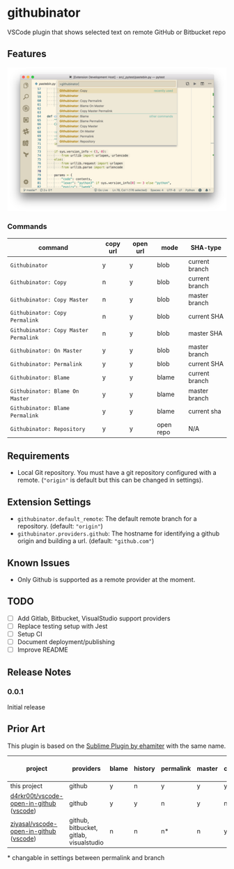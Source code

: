 # githubinator

VSCode plugin that shows selected text on remote GitHub or Bitbucket repo

## Features

![feature X](images/githubinator.png)

### Commands

command|copy url|open url|mode|SHA-type
--|--|--|--|--
`Githubinator`|y|y|blob|current branch
`Githubinator: Copy`|n|y|blob|current branch
`Githubinator: Copy Master`|n|y|blob|master branch
`Githubinator: Copy Permalink`|n|y|blob|current SHA
`Githubinator: Copy Master Permalink`|n|y|blob|master SHA
`Githubinator: On Master`|y|y|blob|master branch
`Githubinator: Permalink`|y|y|blob|current SHA
`Githubinator: Blame`|y|y|blame|current branch
`Githubinator: Blame On Master`|y|y|blame|master branch
`Githubinator: Blame Permalink`|y|y|blame|current sha
`Githubinator: Repository`|y|y|open repo|N/A

## Requirements

- Local Git repository. You must have a git repository configured with a remote. (`"origin"` is default but this can be changed in settings).

## Extension Settings

* `githubinator.default_remote`: The default remote branch for a repository. (default: `"origin"`)
* `githubinator.providers.github`: The hostname for identifying a github origin and building a url. (default: `"github.com"`)

## Known Issues

- Only Github is supported as a remote provider at the moment.

## TODO
- [ ] Add Gitlab, Bitbucket, VisualStudio support providers
- [ ] Replace testing setup with Jest
- [ ] Setup CI
- [ ] Document deployment/publishing
- [ ] Improve README

## Release Notes

### 0.0.1

Initial release


## Prior Art
This plugin is based on the [Sublime Plugin by ehamiter](https://github.com/ehamiter/GitHubinator) with the same name.

project|providers|blame|history|permalink|master|copy|open|open-pr|one-step actions| provider autodetection
---|---|---|---|---|--|---|--|--|--|--
this project|github|y|n|y|y|y|y|n|y|y|n
[d4rkr00t/vscode-open-in-github][d4rkr00t-github] ([vscode][d4rkr00t-vscode])|github|y|y|n|y|n|y|n|n|n
[ziyasal/vscode-open-in-github][ziyasal-github] ([vscode][ziyasal-vscode])|github, bitbucket, gitlab, visualstudio|n|n|n*|n|y|y|y|y|n

\* changable in settings between permalink and branch



[d4rkr00t-github]:https://github.com/d4rkr00t/vscode-open-in-github
[d4rkr00t-vscode]:https://marketplace.visualstudio.com/items?itemName=sysoev.vscode-open-in-github
[ziyasal-github]:https://github.com/ziyasal/vscode-open-in-github
[ziyasal-vscode]:https://marketplace.visualstudio.com/items?itemName=ziyasal.vscode-open-in-github
